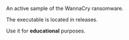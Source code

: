 An active sample of the WannaCry ransomware.

The executable is located in releases.

Use it for **educational** purposes.
